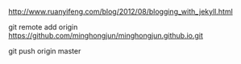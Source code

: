 http://www.ruanyifeng.com/blog/2012/08/blogging_with_jekyll.html



git remote add origin https://github.com/minghongjun/minghongjun.github.io.git

git push origin master
